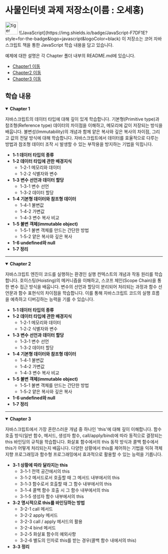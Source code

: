 # 사물인터넷 과제 저장소(이름 : 오세홍)
<img width="40" alt="tiger" src="https://github.com/user-attachments/assets/5ed42573-1e53-4833-ac26-467d6b767c42" />  
![JavaScript](https://img.shields.io/badge/JavaScript-F7DF1E?style=for-the-badge&logo=javascript&logoColor=black)
이 저장소는 코어 자바스크립트 책을 통한 JavaScript 학습 내용을 담고 있습니다.

예제에 대한 설명은 각 Chapter 폴더 내부의 README.md에 있습니다.
- [Chapter1 이동](./chapter1/README.md)
- [Chapter2 이동](./chapter2/README.md)
- [Chapter3 이동](./chapter3/README.md)
  
## 학습 내용

<details open>
<summary><b>Chapter 1</b></summary>

자바스크립트의 데이터 타입에 대해 깊이 있게 학습합니다. 기본형(Primitive type)과 참조형(Reference type) 데이터의 차이점을 이해하고, 메모리에 값이 저장되는 방식을 배웁니다. 불변성(Immutability)의 개념과 함께 얕은 복사와 깊은 복사의 차이점, 그리고 값의 전달 방식에 대해 학습합니다. 자바스크립트에서 데이터를 효율적으로 다루는 방법과 참조형 데이터 조작 시 발생할 수 있는 부작용을 방지하는 기법을 익힙니다.

- **1-1 데이터 타입의 종류**
- **1-2 데이터 타입에 관한 배경지식**
  - 1-2-1 메모리와 데이터
  - 1-2-2 식별자와 변수
- **1-3 변수 선언과 데이터 할당**
  - 1-3-1 변수 선언
  - 1-3-2 데이터 할당
- **1-4 기본형 데이터와 참조형 데이터**
  - 1-4-1 불변값
  - 1-4-2 가변값
  - 1-4-3 변수 복사 비교
- **1-5 불변 객체(immutable object)**
  - 1-5-1 불변 객체를 만드는 간단한 방법
  - 1-5-2 얕은 복사와 깊은 복사
- **1-6 undefined와 null**
- **1-7 정리**

</details>

---

<details open>
<summary><b>Chapter 2</b></summary>

자바스크립트 엔진이 코드를 실행하는 환경인 실행 컨텍스트의 개념과 작동 원리를 학습합니다. 호이스팅(Hoisting)의 메커니즘을 이해하고, 스코프 체인(Scope Chain)을 통한 변수 접근 방식을 배웁니다. 변수의 선언과 할당이 분리되어 처리되는 과정과 함수 선언문과 함수 표현식의 차이점을 학습합니다. 이를 통해 자바스크립트 코드의 실행 흐름을 예측하고 디버깅하는 능력을 기를 수 있습니다.

- **1-1 데이터 타입의 종류**
- **1-2 데이터 타입에 관한 배경지식**
  - 1-2-1 메모리와 데이터
  - 1-2-2 식별자와 변수
- **1-3 변수 선언과 데이터 할당**
  - 1-3-1 변수 선언
  - 1-3-2 데이터 할당
- **1-4 기본형 데이터와 참조형 데이터**
  - 1-4-1 불변값
  - 1-4-2 가변값
  - 1-4-3 변수 복사 비교
- **1-5 불변 객체(immutable object)**
  - 1-5-1 불변 객체를 만드는 간단한 방법
  - 1-5-2 얕은 복사와 깊은 복사
- **1-6 undefined와 null**
- **1-7 정리**

</details>

---

<details open>
<summary><b>Chapter 3</b></summary>

자바스크립트에서 가장 혼란스러운 개념 중 하나인 'this'에 대해 깊이 이해합니다. 함수 호출 방식(일반 함수, 메서드, 생성자 함수, call/apply/bind)에 따라 동적으로 결정되는 this 바인딩의 규칙을 학습합니다. 화살표 함수에서의 this 동작 방식과 콜백 함수에서 this가 어떻게 처리되는지 배웁니다. 다양한 상황에서 this를 제어하는 기법을 익혀 객체지향 프로그래밍과 함수형 프로그래밍에서 효과적으로 활용할 수 있는 능력을 기릅니다.

- **3-1 상황에 따라 달라지는 this**
  - 3-1-1 전역 공간에서의 this
  - 3-1-2 메서드로서 호출할 때 그 메서드 내부에서의 this
  - 3-1-3 함수로서 호출할 때 그 함수 내부에서의 this
  - 3-1-4 콜백 함수 호출 시 그 함수 내부에서의 this
  - 3-1-5 생성자 함수 내부에서의 this
- **3-2 명시적으로 this를 바인딩하는 방법**
  - 3-2-1 call 메서드
  - 3-2-2 apply 메서드
  - 3-2-3 call / apply 메서드의 활용
  - 3-2-4 bind 메서드
  - 3-2-5 화살표 함수의 예외사항
  - 3-2-6 별도의 인자로 this를 받는 경우(콜백 함수 내에서의 this)
- **3-3 정리**

</details>
